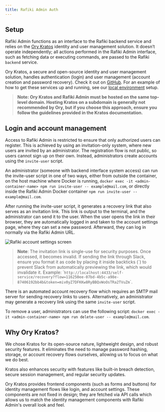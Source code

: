 ```yaml
---
title: Rafiki Admin Auth
---
```


## Setup

Rafiki Admin functions as an interface to the Rafiki backend service and relies on the [Ory Kratos](https://www.ory.sh/docs/kratos/ory-kratos-intro) identity and user management solution. It doesn’t operate independently; all actions performed in the Rafiki Admin interface, such as fetching data or executing commands, are passed to the Rafiki `backend` service.

Ory Kratos, a secure and open-source identity and user management solution, handles authentication (login) and user management (account creation and password recovery). Check it out on [GitHub](https://github.com/ory/kratos). For an example of how to get these services up and running, see our [local environment](/playground/overview) setup.

> **Note: Ory Kratos and Rafiki Admin must be hosted on the same top-level domain. Hosting Kratos on a subdomain is generally not recommended by Ory, but if you choose this approach, ensure you follow the guidelines provided in the Kratos documentation.**

## Login and account management

Access to Rafiki Admin is restricted to ensure that only authorized users can register. This is achieved by using an invitation-only system, where new users are invited by an administrator. The registration flow is not public, so users cannot sign up on their own. Instead, administrators create accounts using the `invite-user` script.

An administrator (someone with backend interface system access) can run the invite-user script in one of two ways, either from outside the container, on the host machine where Docker is running, `docker exec -it <admin-container-name> npm run invite-user -- example@mail.com`, or directly inside the Rafiki Admin Docker container `npm run invite-user -- example@mail.com`.

After running the invite-user script, it generates a recovery link that also serves as an invitation link. This link is output to the terminal, and the administrator can send it to the user. When the user opens the link in their browser, they are automatically logged in and taken to the account settings page, where they can set a new password. Afterward, they can log in normally via the Rafiki Admin URL.

![Rafiki account settings screen](/img/rafiki-auth.png)

> **Note**: The invitation link is single-use for security purposes. Once accessed, it becomes invalid. If sending the link through Slack, ensure you format it as code by placing it inside backticks (\`) to prevent Slack from automatically previewing the link, which would invalidate it. Example: \``http://localhost:4433/self-service/recovery?flow=116250ee-07bd-4b5c-a98e-87406192bb4b&token=miv0yZ7DFKKw8RyBBQvWoOsTRa2TVuZm`\`.

There is an automated account recovery flow which requires an SMTP mail server for sending recovery links to users. Alternatively, an administrator may generate a recovery link using the same `invite-user` script.

To remove a user, administrators can use the following script: `docker exec -it <admin-container-name> npm run delete-user -- example@mail.com`.

## Why Ory Kratos?

We chose Kratos for its open-source nature, lightweight design, and robust security features. It eliminates the need to manage password hashing, storage, or account recovery flows ourselves, allowing us to focus on what we do best.

Kratos also enhances security with features like built-in breach detection, secure session management, and regular security updates.

Ory Kratos provides frontend components (such as forms and buttons) for identity management flows like login, and account settings. These components are not fixed in design; they are fetched via API calls which allows us to match the identity management components with Rafiki Admin's overall look and feel.
